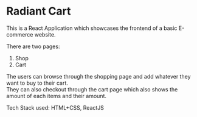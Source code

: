 # Radiant Cart

This is a React Application which showcases the frontend of a basic E-commerce website.

There are two pages:
1. Shop
2. Cart

The users can browse through the shopping page and add whatever they want to buy to their cart.
<br> 
They can also checkout through the cart page which also shows the amount of each items and their amount.

Tech Stack used: HTML+CSS, ReactJS

